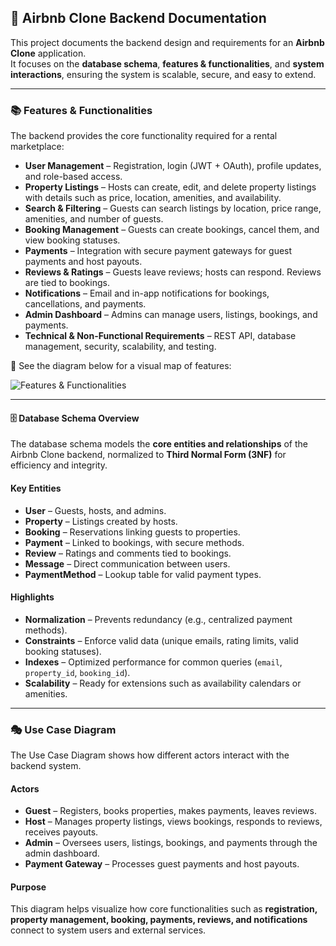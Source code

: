 ## 🏡 Airbnb Clone Backend Documentation

This project documents the backend design and requirements for an **Airbnb Clone** application.  
It focuses on the **database schema**, **features & functionalities**, and **system interactions**, ensuring the system is scalable, secure, and easy to extend.  

---

### 📚 Features & Functionalities

The backend provides the core functionality required for a rental marketplace:

- **User Management** – Registration, login (JWT + OAuth), profile updates, and role-based access.  
- **Property Listings** – Hosts can create, edit, and delete property listings with details such as price, location, amenities, and availability.  
- **Search & Filtering** – Guests can search listings by location, price range, amenities, and number of guests.  
- **Booking Management** – Guests can create bookings, cancel them, and view booking statuses.  
- **Payments** – Integration with secure payment gateways for guest payments and host payouts.  
- **Reviews & Ratings** – Guests leave reviews; hosts can respond. Reviews are tied to bookings.  
- **Notifications** – Email and in-app notifications for bookings, cancellations, and payments.  
- **Admin Dashboard** – Admins can manage users, listings, bookings, and payments.  
- **Technical & Non-Functional Requirements** – REST API, database management, security, scalability, and testing.  

📌 See the diagram below for a visual map of features:  

![Features & Functionalities](./features-and-functionalities/features-and-functionalities.png)  

---

#### 🗄️ Database Schema Overview

The database schema models the **core entities and relationships** of the Airbnb Clone backend, normalized to **Third Normal Form (3NF)** for efficiency and integrity.  

#### Key Entities
- **User** – Guests, hosts, and admins.  
- **Property** – Listings created by hosts.  
- **Booking** – Reservations linking guests to properties.  
- **Payment** – Linked to bookings, with secure methods.  
- **Review** – Ratings and comments tied to bookings.  
- **Message** – Direct communication between users.  
- **PaymentMethod** – Lookup table for valid payment types.  

#### Highlights
- **Normalization** – Prevents redundancy (e.g., centralized payment methods).  
- **Constraints** – Enforce valid data (unique emails, rating limits, valid booking statuses).  
- **Indexes** – Optimized performance for common queries (`email`, `property_id`, `booking_id`).  
- **Scalability** – Ready for extensions such as availability calendars or amenities.  

---

### 🎭 Use Case Diagram

The Use Case Diagram shows how different actors interact with the backend system.  

#### Actors
- **Guest** – Registers, books properties, makes payments, leaves reviews.  
- **Host** – Manages property listings, views bookings, responds to reviews, receives payouts.  
- **Admin** – Oversees users, listings, bookings, and payments through the admin dashboard.  
- **Payment Gateway** – Processes guest payments and host payouts.  

#### Purpose
This diagram helps visualize how core functionalities such as **registration, property management, booking, payments, reviews, and notifications** connect to system users and external services.  



